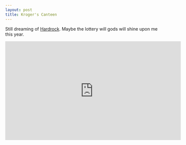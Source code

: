 ```yaml
---
layout: post
title: Kroger's Canteen
---
```


Still dreaming of [Hardrock](http://hardrock100.com/). Maybe the lottery will gods will shine upon me this year.

<div class="video-container">
  <iframe width="560" height="315" src="https://www.youtube.com/embed/P5e7pr2Z6ZU" frameborder="0" allowfullscreen></iframe>
</div>